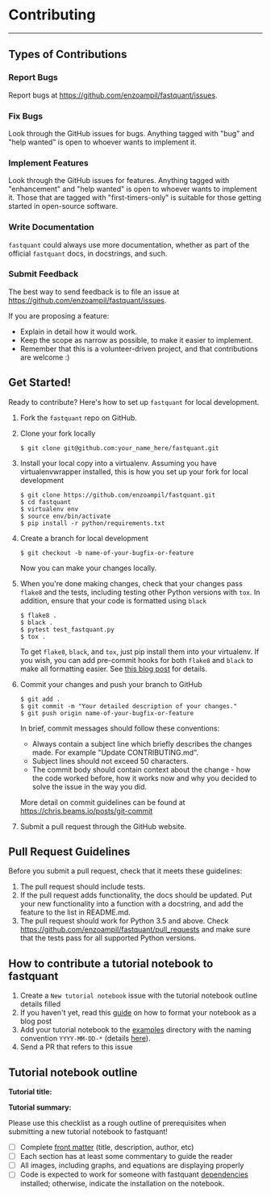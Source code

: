 # Contributing
---


## Types of Contributions


### Report Bugs

Report bugs at https://github.com/enzoampil/fastquant/issues.


### Fix Bugs

Look through the GitHub issues for bugs. Anything tagged with "bug"
and "help wanted" is open to whoever wants to implement it.


### Implement Features

Look through the GitHub issues for features. Anything tagged with "enhancement"
and "help wanted" is open to whoever wants to implement it. Those that are
tagged with "first-timers-only" is suitable for those getting started in open-source software.


### Write Documentation

`fastquant` could always use more documentation, whether as part of the
official `fastquant` docs, in docstrings, and such.


### Submit Feedback

The best way to send feedback is to file an issue at https://github.com/enzoampil/fastquant/issues.

If you are proposing a feature:

* Explain in detail how it would work.
* Keep the scope as narrow as possible, to make it easier to implement.
* Remember that this is a volunteer-driven project, and that contributions
  are welcome :)


## Get Started!


Ready to contribute? Here's how to set up `fastquant` for local development.

1. Fork the `fastquant` repo on GitHub.
2. Clone your fork locally
    ```shell
    $ git clone git@github.com:your_name_here/fastquant.git
    ```

3. Install your local copy into a virtualenv. Assuming you have virtualenvwrapper installed, this is how you set up your fork for local development
    ```shell
    $ git clone https://github.com/enzoampil/fastquant.git
    $ cd fastquant
    $ virtualenv env
    $ source env/bin/activate
    $ pip install -r python/requirements.txt
    ```

4. Create a branch for local development
    ```shell
    $ git checkout -b name-of-your-bugfix-or-feature
    ```
    Now you can make your changes locally.

5. When you're done making changes, check that your changes pass `flake8` and the tests, including testing other Python versions with `tox`. In addition, ensure that your code is formatted using `black`
    ```shell
    $ flake8 .
    $ black .
    $ pytest test_fastquant.py
    $ tox .
    ```

    To get `flake8`, `black`, and `tox`, just pip install them into your virtualenv. If you wish,
    you can add pre-commit hooks for both `flake8` and `black` to make all formatting easier. See [this blog post](https://ljvmiranda921.github.io/notebook/2018/06/21/precommits-using-black-and-flake8/) for details.

6. Commit your changes and push your branch to GitHub
    ```shell
    $ git add .
    $ git commit -m "Your detailed description of your changes."
    $ git push origin name-of-your-bugfix-or-feature
    ```

    In brief, commit messages should follow these conventions:

    * Always contain a subject line which briefly describes the changes made. For example "Update CONTRIBUTING.md".
    * Subject lines should not exceed 50 characters.
    * The commit body should contain context about the change - how the code worked before, how it works now and why you decided to solve the issue in the way you did.

    More detail on commit guidelines can be found at https://chris.beams.io/posts/git-commit

7. Submit a pull request through the GitHub website.


## Pull Request Guidelines

Before you submit a pull request, check that it meets these guidelines:

1. The pull request should include tests.
2. If the pull request adds functionality, the docs should be updated. Put
   your new functionality into a function with a docstring, and add the
   feature to the list in README.md.
3. The pull request should work for Python 3.5 and above. Check
   https://github.com/enzoampil/fastquant/pull_requests
   and make sure that the tests pass for all supported Python versions.


## How to contribute a tutorial notebook to fastquant

1. Create a `New tutorial notebook` issue with the tutorial notebook outline details filled
2. If you haven't yet, read this [guide](https://fastpages.fast.ai/jupyter/2020/02/20/test.html) on how to format your notebook as a blog post
3. Add your tutorial notebook to the [examples](https://github.com/enzoampil/fastquant/tree/master/examples) directory with the naming convention `YYYY-MM-DD-*` (details [here](https://github.com/fastai/fastpages#automatically-convert-notebooks-to-blog-posts)).
4. Send a PR that refers to this issue

## Tutorial notebook outline

**Tutorial title:** 

**Tutorial summary:** 

Please use this checklist as a rough outline of prerequisites when submitting a new tutorial notebook to fastquant!

- [ ] Complete [front matter](https://github.com/fastai/fastpages#customizing-blog-posts-with-front-matter) (title, description, author, etc)
- [ ] Each section has at least some commentary to guide the reader
- [ ] All images, including graphs, and equations are displaying properly
- [ ] Code is expected to work for someone with fastquant [dependencies](https://github.com/enzoampil/fastquant/blob/master/python/requirements.txt) installed; otherwise, indicate the installation on the notebook.
